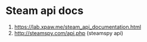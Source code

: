 # Steam api docs

1. https://lab.xpaw.me/steam_api_documentation.html
1. http://steamspy.com/api.php (steamspy api)
